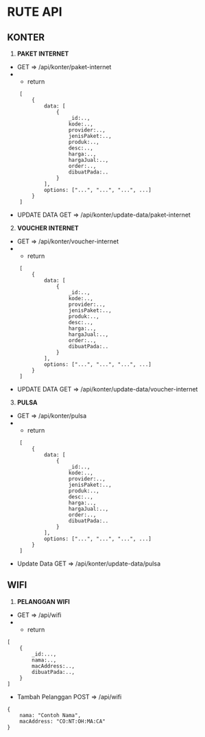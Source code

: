 # RUTE API

## KONTER
1. **PAKET INTERNET**
- GET => /api/konter/paket-internet
- - return
```
    [
        {
            data: [
                {
                    _id:..,
                    kode:..,
                    provider:..,
                    jenisPaket:..,
                    produk:..,
                    desc:..,
                    harga:..,
                    hargaJual:..,
                    order:..,
                    dibuatPada:..
                }
            ],
            options: ["...", "...", "...", ...]
        }
    ]
```
- UPDATE DATA GET => /api/konter/update-data/paket-internet

2. **VOUCHER INTERNET**
- GET => /api/konter/voucher-internet
- - return
```
    [
        {
            data: [
                {
                    _id:..,
                    kode:..,
                    provider:..,
                    jenisPaket:..,
                    produk:..,
                    desc:..,
                    harga:..,
                    hargaJual:..,
                    order:..,
                    dibuatPada:..
                }
            ],
            options: ["...", "...", "...", ...]
        }
    ]
```
- UPDATE DATA GET => /api/konter/update-data/voucher-internet

3. **PULSA**
- GET => /api/konter/pulsa
- - return
```
    [
        {
            data: [
                {
                    _id:..,
                    kode:..,
                    provider:..,
                    jenisPaket:..,
                    produk:..,
                    desc:..,
                    harga:..,
                    hargaJual:..,
                    order:..,
                    dibuatPada:..
                }
            ],
            options: ["...", "...", "...", ...]
        }
    ]
```
- Update Data GET => /api/konter/update-data/pulsa

## WIFI
1. **PELANGGAN WIFI**
- GET => /api/wifi
- - return
```
[
    {
        _id:...,
        nama:..,
        macAddress:..,
        dibuatPada:..,
    }
]
```
- Tambah Pelanggan POST => /api/wifi
```
{
    nama: "Contoh Nama",
    macAddress: "CO:NT:OH:MA:CA"
}
```
